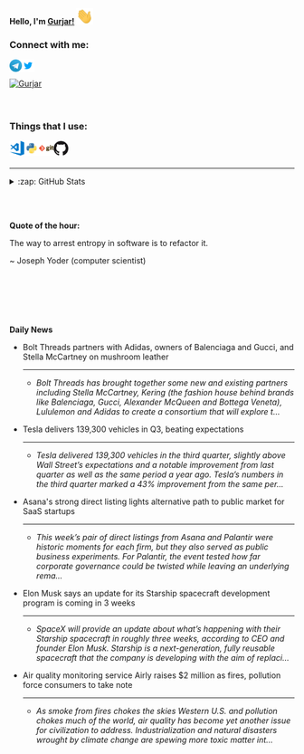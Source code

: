 #### Hello, I'm [Gurjar!](https://GurjarKing.github.io) <img src="https://raw.githubusercontent.com/ABSphreak/ABSphreak/master/gifs/Hi.gif" width="30px"></h2>


### Connect with me:

[<img align="left" alt="Gurjar | Telegram" width="22px" src="https://raw.githubusercontent.com/github/explore/80688e429a7d4ef2fca1e82350fe8e3517d3494d/topics/telegram/telegram.png" />][Telegram]
[<img align="left" alt="Gurjar | Twitter" width="22px" src="https://raw.githubusercontent.com/github/explore/80688e429a7d4ef2fca1e82350fe8e3517d3494d/topics/twitter/twitter.png" />][Twitter]
<br >
<br >
<a href="https://github.com/GurjarKing"><img src="https://komarev.com/ghpvc/?username=GurjarKing" alt="Gurjar" /></a> <br />
<br />
<br />
<!-- <br >

![](https://visitor-badge.glitch.me/badge?page_id=GurjarKing)

<br /> -->

### Things that I use:

[<img align="left" alt="Visual Studio Code" width="26px" src="https://raw.githubusercontent.com/github/explore/80688e429a7d4ef2fca1e82350fe8e3517d3494d/topics/visual-studio-code/visual-studio-code.png" />][VSCode]
[<img align="left" alt="Python" width="26px" src="https://raw.githubusercontent.com/github/explore/80688e429a7d4ef2fca1e82350fe8e3517d3494d/topics/python/python.png" />][Python]
[<img align="left" alt="Git" width="26px" src="https://raw.githubusercontent.com/github/explore/80688e429a7d4ef2fca1e82350fe8e3517d3494d/topics/git/git.png" />][Git]
[<img align="left" alt="GitHub" width="26px" src="https://raw.githubusercontent.com/github/explore/78df643247d429f6cc873026c0622819ad797942/topics/github/github.png" />][Github]

<br />
<br />

---
<details>
  <summary>:zap: GitHub Stats</summary>

<img align="left" alt="Gurjar's Github Stats" src="https://github-readme-stats.vercel.app/api?username=GurjarKing&show_icons=true&hide_border=true&count_private=true&include_all_commit=true&theme=algolia" />

</details>

<!-- ### 🔔 My latest tweet
<a href="https://twitter.com/Gurjar_King43" target="_blank">
	<img src="https://github.com/GurjarKing/GurjarKing/raw/master/tweet.png" width="70%" align="center" alt="Click to view on Twitter" title="My latest tweet, as an image"/>
</a> -->
<br>

<pre>

</pre>

**Quote of the hour:**

The way to arrest entropy in software is to refactor it.

~ Joseph Yoder (computer scientist)
<pre>

</pre>
<br>
<pre>


</pre>
<strong>Daily News</strong>
  
  - Bolt Threads partners with Adidas, owners of Balenciaga and Gucci, and Stella McCartney on mushroom leather
     <hr/>
     
      - *Bolt Threads has brought together some new and existing partners including Stella McCartney, Kering (the fashion house behind brands like Balenciaga, Gucci, Alexander McQueen and Bottega Veneta), Lululemon and Adidas to create a consortium that will explore t…*
     
  - Tesla delivers 139,300 vehicles in Q3, beating expectations
      <hr/>
      
      - *Tesla delivered 139,300 vehicles in the third quarter, slightly above Wall Street’s expectations and a notable improvement from last quarter as well as the same period a year ago. Tesla’s numbers in the third quarter marked a 43% improvement from the same per…*
      
  - Asana's strong direct listing lights alternative path to public market for SaaS startups
      <hr/>
      
      - *This week’s pair of direct listings from Asana and Palantir were historic moments for each firm, but they also served as public business experiments. For Palantir, the event tested how far corporate governance could be twisted while leaving an underlying rema…*
      
  - Elon Musk says an update for its Starship spacecraft development program is coming in 3 weeks
      <hr/>
      
      - *SpaceX will provide an update about what’s happening with their Starship spacecraft in roughly three weeks, according to CEO and founder Elon Musk. Starship is a next-generation, fully reusable spacecraft that the company is developing with the aim of replaci…*
       
  - Air quality monitoring service Airly raises $2 million as fires, pollution force consumers to take note
      <hr/>
       
       - *As smoke from fires chokes the skies Western U.S. and pollution chokes much of the world, air quality has become yet another issue for civilization to address. Industrialization and natural disasters wrought by climate change are spewing more toxic matter int…*
      

<br />

[VSCode]: https://code.visualstudio.com/
[Python]: https://www.python.org/
[Git]: https://git-scm.com/
[Github]: https://github.com/
[Telegram]: https://t.me/Gurjar_King/
[Twitter]: https://twitter.com/Gurjar_King43/

